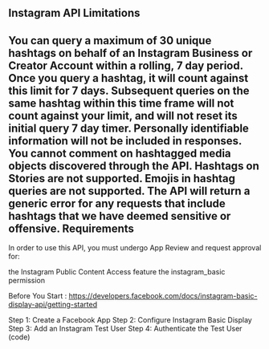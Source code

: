 Instagram API
Limitations 
------------------------
You can query a maximum of 30 unique hashtags on behalf of an Instagram Business or Creator Account within a rolling, 7 day period. Once you query a hashtag, it will count against this limit for 7 days. Subsequent queries on the same hashtag within this time frame will not count against your limit, and will not reset its initial query 7 day timer.
Personally identifiable information will not be included in responses.
You cannot comment on hashtagged media objects discovered through the API.
Hashtags on Stories are not supported.
Emojis in hashtag queries are not supported.
The API will return a generic error for any requests that include hashtags that we have deemed sensitive or offensive.
Requirements
----------------------
In order to use this API, you must undergo App Review and request approval for:

the Instagram Public Content Access feature
the instagram_basic permission

Before You Start :
https://developers.facebook.com/docs/instagram-basic-display-api/getting-started

Step 1: Create a Facebook App
Step 2: Configure Instagram Basic Display
Step 3: Add an Instagram Test User 
Step 4: Authenticate the Test User (code)
